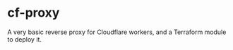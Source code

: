 # cf-proxy

A very basic reverse proxy for Cloudflare workers, and a Terraform module to deploy it.
